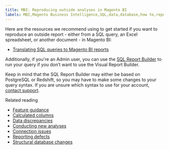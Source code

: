 ```yaml
---
title: MBI: Reproducing outside analyses in Magento BI
labels: MBI,Magento Business Intelligence,SQL,data,database,how to,reports,reproduce analyses
---
```


Here are the resources we recommend using to get started if you want to reproduce an outside report - either from a SQL query, an Excel spreadsheet, or another document - in Magento BI:

* [Translating SQL queries to Magento BI reports](https://support.magento.com/hc/en-us/articles/360016506772)
<!-- <li>Basics on creating columns and reports:</li>
  <ul>
    <li>
      <a href="https://support.magento.com/hc/en-us/articles/360016506012">Getting Started Guide: Model your data</a>
    </li> 
    <li>
      <a href="https://support.magento.com/hc/en-us/articles/360016506292">Getting Started Guide: Analyze your data</a>
    </li>
  </ul>-->

Additionally, if you're an Admin user, you can use the [SQL Report Builder](https://support.magento.com/hc/en-us/articles/360016504112) to run your query if you don’t want to use the Visual Report Builder.

Keep in mind that the SQL Report Builder may either be based on PostgreSQL or Redshift, so you may have to make some changes to your query syntax. If you are unsure which syntax to use for your account, [contact support](https://support.magento.com/hc/en-us/articles/360019088251).

Related reading

* [Feature guidance](https://support.magento.com/hc/en-us/articles/360016504792)
* [Calculated columns](https://support.magento.com/hc/en-us/articles/360016505112)
* [Data discrepancies](https://support.magento.com/hc/en-us/articles/360016505312)
* [Conducting new analyses](https://support.magento.com/hc/en-us/articles/360016505992)
* [Connection issues](https://support.magento.com/hc/en-us/articles/360016732611)
* [Reporting defects](https://support.magento.com/hc/en-us/articles/360016732711)
* [Structural database changes](https://support.magento.com/hc/en-us/articles/360016506112)
